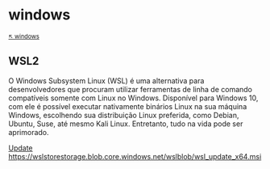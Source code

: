 # windows

<sub>[:arrow_upper_left: windows](../../readme.md)<sub> 

## WSL2

O Windows Subsystem Linux (WSL) é uma alternativa para desenvolvedores que procuram utilizar ferramentas de linha de comando compatíveis somente com Linux no Windows. Disponível para Windows 10, com ele é possível executar nativamente binários Linux na sua máquina Windows, escolhendo sua distribuição Linux preferida, como Debian, Ubuntu, Suse, até mesmo Kali Linux. Entretanto, tudo na vida pode ser aprimorado.

[Update](https://docs.microsoft.com/pt-br/windows/wsl/install-manual#step-4---download-the-linux-kernel-update-package)
https://wslstorestorage.blob.core.windows.net/wslblob/wsl_update_x64.msi
